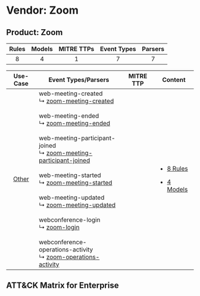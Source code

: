 Vendor: Zoom
============
Product: Zoom
-------------
| Rules | Models | MITRE TTPs | Event Types | Parsers |
|:-----:|:------:|:----------:|:-----------:|:-------:|
|   8   |   4    |     1      |      7      |    7    |

|                Use-Case                | Event Types/Parsers                                                                                                                                                                                                                                                                                                                                                                                                                                                                                                                                                                                                                                                                                                                                                               | MITRE TTP | Content                                                                                    |
|:--------------------------------------:| --------------------------------------------------------------------------------------------------------------------------------------------------------------------------------------------------------------------------------------------------------------------------------------------------------------------------------------------------------------------------------------------------------------------------------------------------------------------------------------------------------------------------------------------------------------------------------------------------------------------------------------------------------------------------------------------------------------------------------------------------------------------------------- | --------- | ------------------------------------------------------------------------------------------ |
| [Other](../../../UseCases/uc_other.md) |  web-meeting-created<br> ↳ [zoom-meeting-created](Parsers/parserContent_zoom-meeting-created.md)<br><br> web-meeting-ended<br> ↳ [zoom-meeting-ended](Parsers/parserContent_zoom-meeting-ended.md)<br><br> web-meeting-participant-joined<br> ↳ [zoom-meeting-participant-joined](Parsers/parserContent_zoom-meeting-participant-joined.md)<br><br> web-meeting-started<br> ↳ [zoom-meeting-started](Parsers/parserContent_zoom-meeting-started.md)<br><br> web-meeting-updated<br> ↳ [zoom-meeting-updated](Parsers/parserContent_zoom-meeting-updated.md)<br><br> webconference-login<br> ↳ [zoom-login](Parsers/parserContent_zoom-login.md)<br><br> webconference-operations-activity<br> ↳ [zoom-operations-activity](Parsers/parserContent_zoom-operations-activity.md)<br> |           | [<ul><li>8 Rules</li></ul><ul><li>4 Models</li></ul>](Rules_Models/r_m_zoom_zoom_Other.md) |

ATT&CK Matrix for Enterprise
----------------------------
